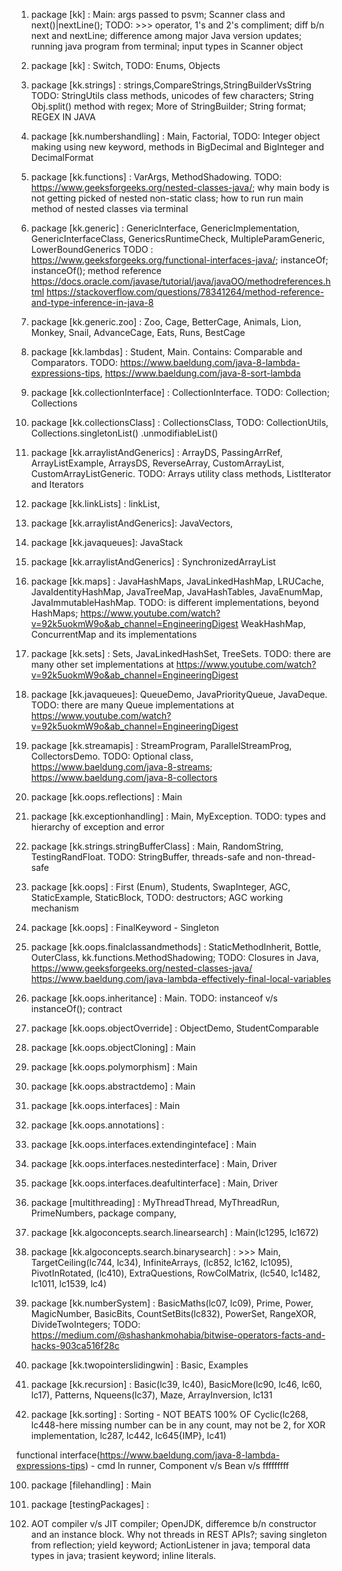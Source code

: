 1. package [kk] : Main: args passed to psvm; Scanner class and next()|nextLine(); TODO: >>> operator, 1's and 2's compliment; diff b/n next and nextLine; difference among major Java version updates; running java program from terminal; input types in Scanner object

2. package [kk] : Switch, TODO: Enums, Objects

3. package [kk.strings] : strings,CompareStrings,StringBuilderVsString TODO: StringUtils class methods, unicodes of few characters; String Obj.split() method with regex; More of StringBuilder; String format; REGEX IN JAVA

4. package [kk.numbershandling] : Main, Factorial, TODO: Integer object making using new keyword, methods in BigDecimal and BigInteger and DecimalFormat

5. package [kk.functions] : VarArgs, MethodShadowing. TODO: https://www.geeksforgeeks.org/nested-classes-java/; why main body is not getting picked of nested non-static class; how to run run main method of nested classes via terminal

6. package [kk.generic] : GenericInterface, GenericImplementation, GenericInterfaceClass, GenericsRuntimeCheck, MultipleParamGeneric, LowerBoundGenerics TODO : https://www.geeksforgeeks.org/functional-interfaces-java/; instanceOf; instanceOf(); method reference https://docs.oracle.com/javase/tutorial/java/javaOO/methodreferences.html https://stackoverflow.com/questions/78341264/method-reference-and-type-inference-in-java-8

7. package [kk.generic.zoo] : Zoo, Cage, BetterCage, Animals, Lion, Monkey, Snail, AdvanceCage, Eats, Runs, BestCage

8. package [kk.lambdas] : Student, Main. Contains: Comparable and Comparators. TODO: https://www.baeldung.com/java-8-lambda-expressions-tips, https://www.baeldung.com/java-8-sort-lambda

9. package [kk.collectionInterface] : CollectionInterface. TODO: Collection; Collections

10. package [kk.collectionsClass] : CollectionsClass, TODO: CollectionUtils, Collections.singletonList() .unmodifiableList()

11. package [kk.arraylistAndGenerics] : ArrayDS, PassingArrRef, ArrayListExample, ArraysDS, ReverseArray, CustomArrayList, CustomArrayListGeneric. TODO: Arrays utility class methods, ListIterator and Iterators

12. package [kk.linkLists] : linkList,

13. package [kk.arraylistAndGenerics]: JavaVectors,

14. package [kk.javaqueues]: JavaStack

15. package [kk.arraylistAndGenerics] : SynchronizedArrayList

16. package [kk.maps] : JavaHashMaps, JavaLinkedHashMap, LRUCache, JavaIdentityHashMap, JavaTreeMap, JavaHashTables, JavaEnumMap, JavaImmutableHashMap. TODO: is different implementations, beyond HashMaps; https://www.youtube.com/watch?v=92k5uokmW9o&ab_channel=EngineeringDigest WeakHashMap, ConcurrentMap and its implementations

17. package [kk.sets] : Sets, JavaLinkedHashSet, TreeSets. TODO: there are many other set implementations at https://www.youtube.com/watch?v=92k5uokmW9o&ab_channel=EngineeringDigest
 
18. package [kk.javaqueues]: QueueDemo, JavaPriorityQueue, JavaDeque. TODO: there are many Queue implementations at https://www.youtube.com/watch?v=92k5uokmW9o&ab_channel=EngineeringDigest

19. package [kk.streamapis] : StreamProgram, ParallelStreamProg, CollectorsDemo. TODO: Optional class, https://www.baeldung.com/java-8-streams; https://www.baeldung.com/java-8-collectors

20. package [kk.oops.reflections] : Main

21. package [kk.exceptionhandling] : Main, MyException. TODO: types and hierarchy of exception and error

22. package [kk.strings.stringBufferClass] : Main, RandomString, TestingRandFloat. TODO: StringBuffer, threads-safe and non-thread-safe

23. package [kk.oops] : First (Enum), Students, SwapInteger, AGC, StaticExample, StaticBlock, TODO: destructors; AGC working mechanism

24. package [kk.oops] : FinalKeyword - Singleton

25. package [kk.oops.finalclassandmethods] : StaticMethodInherit, Bottle, OuterClass, kk.functions.MethodShadowing; TODO: Closures in Java, https://www.geeksforgeeks.org/nested-classes-java/  https://www.baeldung.com/java-lambda-effectively-final-local-variables

26. package [kk.oops.inheritance] : Main. TODO: instanceof v/s instanceOf(); contract

27. package [kk.oops.objectOverride] : ObjectDemo, StudentComparable

28. package [kk.oops.objectCloning] : Main

29. package [kk.oops.polymorphism] : Main

30. package [kk.oops.abstractdemo] : Main

31. package [kk.oops.interfaces] : Main

32. package [kk.oops.annotations] : 

33. package [kk.oops.interfaces.extendinginteface] : Main

34. package [kk.oops.interfaces.nestedinterface] : Main, Driver

35. package [kk.oops.interfaces.deafultinterface] : Main, Driver

36. package [multithreading] : MyThreadThread, MyThreadRun, PrimeNumbers, package company,

37. package [kk.algoconcepts.search.linearsearch] : Main(lc1295, lc1672)

38. package [kk.algoconcepts.search.binarysearch] : >>> Main, TargetCeiling(lc744, lc34), InfiniteArrays, (lc852, lc162, lc1095), PivotInRotated, (lc410), ExtraQuestions, RowColMatrix, (lc540, lc1482, lc1011, lc1539, lc4)

39. package [kk.numberSystem] : BasicMaths(lc07, lc09), Prime, Power, MagicNumber, BasicBits, CountSetBits(lc832), PowerSet, RangeXOR, DivideTwoIntegers; TODO: https://medium.com/@shashankmohabia/bitwise-operators-facts-and-hacks-903ca516f28c

40. package [kk.twopointerslidingwin] : Basic, Examples

41. package [kk.recursion] : Basic(lc39, lc40), BasicMore(lc90, lc46, lc60, lc17), Patterns, Nqueens(lc37), Maze, ArrayInversion, lc131

42. package [kk.sorting] : Sorting - NOT BEATS 100% OF Cyclic(lc268, lc448-here missing number can be in any count, may not be 2, for XOR implementation, lc287, lc442, lc645{IMP}, lc41)

functional interface(https://www.baeldung.com/java-8-lambda-expressions-tips) - cmd ln runner, Component v/s Bean v/s fffffffff

100. package [filehandling] : Main

101. package [testingPackages] :

102. AOT compiler v/s JIT compiler; OpenJDK, differemce b/n constructor and an instance block. Why not threads in REST APIs?; saving singleton from reflection; yield keyword; ActionListener in java; temporal data types in java; trasient keyword; inline literals.